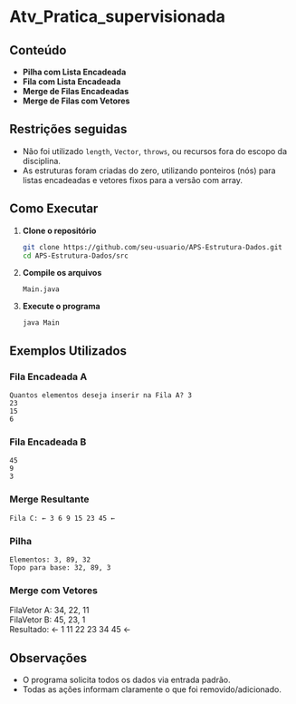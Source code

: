 # Atv_Pratica_supervisionada

## Conteúdo

- **Pilha com Lista Encadeada**
- **Fila com Lista Encadeada**
- **Merge de Filas Encadeadas**
- **Merge de Filas com Vetores**

## Restrições seguidas

- Não foi utilizado `length`, `Vector`, `throws`, ou recursos fora do escopo da disciplina.
- As estruturas foram criadas do zero, utilizando ponteiros (nós) para listas encadeadas e vetores fixos para a versão com array.

## Como Executar

1. **Clone o repositório**
   ```bash
   git clone https://github.com/seu-usuario/APS-Estrutura-Dados.git
   cd APS-Estrutura-Dados/src
   ```

2. **Compile os arquivos**
   ```
   Main.java
   ```

3. **Execute o programa**
   ```
   java Main
   ```

## Exemplos Utilizados

### Fila Encadeada A
```
Quantos elementos deseja inserir na Fila A? 3
23
15
6
```

### Fila Encadeada B
```
45
9
3
```

### Merge Resultante
```
Fila C: ← 3 6 9 15 23 45 ←
```

### Pilha
```
Elementos: 3, 89, 32
Topo para base: 32, 89, 3
```

### Merge com Vetores
FilaVetor A: 34, 22, 11  
FilaVetor B: 45, 23, 1  
Resultado: ← 1 11 22 23 34 45 ←

## Observações

- O programa solicita todos os dados via entrada padrão.
- Todas as ações informam claramente o que foi removido/adicionado.
